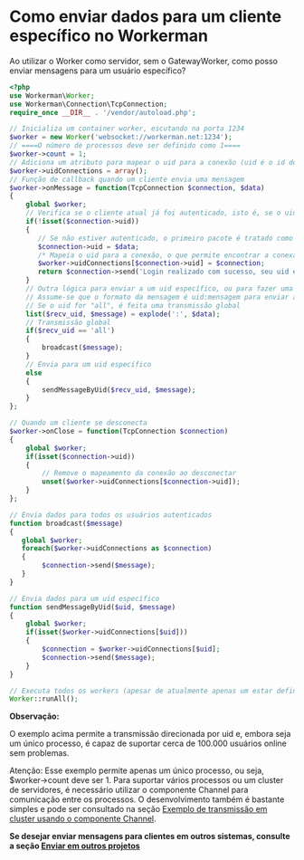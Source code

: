 # Como enviar dados para um cliente específico no Workerman
Ao utilizar o Worker como servidor, sem o GatewayWorker, como posso enviar mensagens para um usuário específico?

```php
<?php
use Workerman\Worker;
use Workerman\Connection\TcpConnection;
require_once __DIR__ . '/vendor/autoload.php';

// Inicializa um container worker, escutando na porta 1234
$worker = new Worker('websocket://workerman.net:1234');
// ====O número de processos deve ser definido como 1====
$worker->count = 1;
// Adiciona um atributo para mapear o uid para a conexão (uid é o id do usuário ou o identificador único do cliente)
$worker->uidConnections = array();
// Função de callback quando um cliente envia uma mensagem
$worker->onMessage = function(TcpConnection $connection, $data)
{
    global $worker;
    // Verifica se o cliente atual já foi autenticado, isto é, se o uid foi definido
    if(!isset($connection->uid))
    {
       // Se não estiver autenticado, o primeiro pacote é tratado como uid (Para fins de demonstração, não é feita uma verificação real)
       $connection->uid = $data;
       /* Mapeia o uid para a conexão, o que permite encontrar a conexão facilmente através do uid e enviar dados direcionados a um uid específico */
       $worker->uidConnections[$connection->uid] = $connection;
       return $connection->send('Login realizado com sucesso, seu uid é ' . $connection->uid);
    }
    // Outra lógica para enviar a um uid específico, ou para fazer uma transmissão global
    // Assume-se que o formato da mensagem é uid:mensagem para enviar a mensagem para um uid específico
    // Se o uid for "all", é feita uma transmissão global
    list($recv_uid, $message) = explode(':', $data);
    // Transmissão global
    if($recv_uid == 'all')
    {
        broadcast($message);
    }
    // Envia para um uid específico
    else
    {
        sendMessageByUid($recv_uid, $message);
    }
};

// Quando um cliente se desconecta
$worker->onClose = function(TcpConnection $connection)
{
    global $worker;
    if(isset($connection->uid))
    {
        // Remove o mapeamento da conexão ao desconectar
        unset($worker->uidConnections[$connection->uid]);
    }
};

// Envia dados para todos os usuários autenticados
function broadcast($message)
{
   global $worker;
   foreach($worker->uidConnections as $connection)
   {
        $connection->send($message);
   }
}

// Envia dados para um uid específico
function sendMessageByUid($uid, $message)
{
    global $worker;
    if(isset($worker->uidConnections[$uid]))
    {
        $connection = $worker->uidConnections[$uid];
        $connection->send($message);
    }
}

// Executa todos os workers (apesar de atualmente apenas um estar definido)
Worker::runAll();
```
**Observação:**

O exemplo acima permite a transmissão direcionada por uid e, embora seja um único processo, é capaz de suportar cerca de 100.000 usuários online sem problemas.

Atenção: Esse exemplo permite apenas um único processo, ou seja, $worker->count deve ser 1. Para suportar vários processos ou um cluster de servidores, é necessário utilizar o componente Channel para comunicação entre os processos. O desenvolvimento também é bastante simples e pode ser consultado na seção [Exemplo de transmissão em cluster usando o componente Channel](../components/channel-examples.md).

**Se desejar enviar mensagens para clientes em outros sistemas, consulte a seção [Enviar em outros projetos](push-in-other-project.md)**

